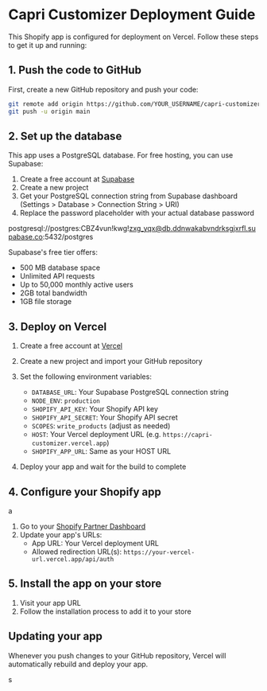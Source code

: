 # Capri Customizer Deployment Guide

This Shopify app is configured for deployment on Vercel. Follow these steps to get it up and running:

## 1. Push the code to GitHub

First, create a new GitHub repository and push your code:

```bash
git remote add origin https://github.com/YOUR_USERNAME/capri-customizer.git
git push -u origin main
```

## 2. Set up the database

This app uses a PostgreSQL database. For free hosting, you can use Supabase:

1. Create a free account at [Supabase](https://supabase.com/)
2. Create a new project
3. Get your PostgreSQL connection string from Supabase dashboard (Settings > Database > Connection String > URI)
4. Replace the password placeholder with your actual database password

postgresql://postgres:CBZ4vun!kwg!zxg_yqx@db.ddnwakabvndrksgjxrfl.supabase.co:5432/postgres

Supabase's free tier offers:
- 500 MB database space
- Unlimited API requests
- Up to 50,000 monthly active users
- 2GB total bandwidth
- 1GB file storage

## 3. Deploy on Vercel

1. Create a free account at [Vercel](https://vercel.com)
2. Create a new project and import your GitHub repository
3. Set the following environment variables:
   - `DATABASE_URL`: Your Supabase PostgreSQL connection string
   - `NODE_ENV`: `production`
   - `SHOPIFY_API_KEY`: Your Shopify API key
   - `SHOPIFY_API_SECRET`: Your Shopify API secret
   - `SCOPES`: `write_products` (adjust as needed)
   - `HOST`: Your Vercel deployment URL (e.g. `https://capri-customizer.vercel.app`)
   - `SHOPIFY_APP_URL`: Same as your HOST URL

4. Deploy your app and wait for the build to complete

## 4. Configure your Shopify app
a
1. Go to your [Shopify Partner Dashboard](https://partners.shopify.com/apps)
2. Update your app's URLs:
   - App URL: Your Vercel deployment URL
   - Allowed redirection URL(s): `https://your-vercel-url.vercel.app/api/auth`

## 5. Install the app on your store

1. Visit your app URL
2. Follow the installation process to add it to your store

## Updating your app

Whenever you push changes to your GitHub repository, Vercel will automatically rebuild and deploy your app. 

s